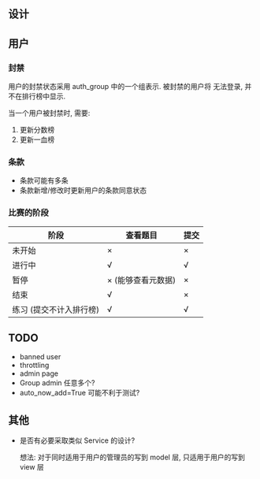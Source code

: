 ## 设计

## 用户

### 封禁
用户的封禁状态采用 auth_group 中的一个组表示. 被封禁的用户将
无法登录, 并不在排行榜中显示.

当一个用户被封禁时, 需要:
1. 更新分数榜
2. 更新一血榜

### 条款

- 条款可能有多条
- 条款新增/修改时更新用户的条款同意状态

### 比赛的阶段

| 阶段                    | 查看题目           | 提交 |
| ----------------------- | ------------------ | ---- |
| 未开始                  | ×                  | ×    |
| 进行中                  | √                  | √    |
| 暂停                    | × (能够查看元数据) | ×    |
| 结束                    | √                  | ×    |
| 练习 (提交不计入排行榜) | √                  | √    |

## TODO

- banned user
- throttling
- admin page
- Group admin 任意多个?
- auto_now_add=True 可能不利于测试?

## 其他
- 是否有必要采取类似 Service 的设计?

  想法: 对于同时适用于用户的管理员的写到 model 层,
  只适用于用户的写到 view 层